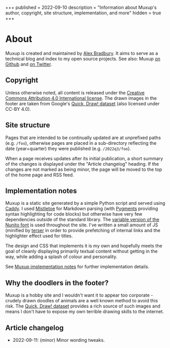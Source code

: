 +++
published = 2022-09-10
description = "Information about Muxup's author, copyright, site structure, implementation, and more"
hidden = true
+++
# About

Muxup is created and maintained by [Alex
Bradbury](https://twitter.com/asbradbury). It aims to serve as a technical
blog and index to my open source projects. See also: Muxup [on
Github](https://github.com/muxup) and [on Twitter](https://twitter.com/muxup).

## Copyright

Unless otherwise noted, all content is released under the [Creative Commons
Attribution 4.0 International
license](https://creativecommons.org/licenses/by/4.0/). The drawn images in
the footer are taken from Google's [Quick, Draw!
dataset](https://github.com/googlecreativelab/quickdraw-dataset) (also
licensed under CC-BY 4.0).

## Site structure

Pages that are intended to be continually updated are at unprefixed paths
(e.g. `/foo`), otherwise pages are placed in a sub-directory reflecting the
date (year+quarter) they were published (e.g. `/2022q3/foo`).

When a page receives updates after its initial publication, a short summary of
the changes is displayed under the "Article changelog" heading. If the changes
are not marked as being minor, the page will be moved to the top of the home
page and RSS feed.

## Implementation notes

Muxup is a static site generated by a simple Python script and served using
[Caddy](https://caddyserver.com/). I used
[Mistletoe](https://github.com/miyuchina/mistletoe) for Markdown parsing (with
[Pygments](https://pygments.org/) providing syntax highlighting for code
blocks) but otherwise have very few dependencies outside of the standard
library. The [variable version of the Nunito
font](https://github.com/googlefonts/nunito/tree/main/fonts/variable) is used
throughout the site. I've written a small amount of JS (minified by
[terser](https://github.com/terser/terser) in order to provide prefetching of
internal links and the highlighter effect used for titles.

The design and CSS that implements it is my own and hopefully meets the goal
of cleanly displaying primarily textual content without getting in the way,
while adding a splash of colour and personality.

See [Muxup implementation notes](/pages/2022q3/muxup-implementation-notes.md)
for further implementation details.

## Why the doodlers in the footer?

Muxup is a hobby site and I wouldn't want it to appear too corporate - crudely
drawn doodles of animals are a well known method to avoid this risk. The
[Quick, Draw!
dataset](https://github.com/googlecreativelab/quickdraw-dataset) provides a
rich source of such images and means I don't have to expose my own terrible
drawing skills to the internet.

## Article changelog

* 2022-09-11: (minor) Minor wording tweaks.
